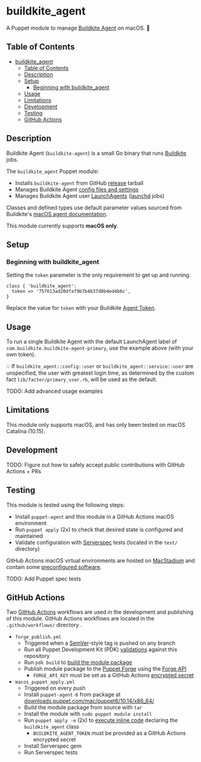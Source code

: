 # buildkite_agent

A Puppet module to manage [Buildkite Agent](https://buildkite.com/docs/agent/v3) on macOS. :apple:

## Table of Contents

- [buildkite_agent](#buildkiteagent)
  - [Table of Contents](#table-of-contents)
  - [Description](#description)
  - [Setup](#setup)
    - [Beginning with buildkite_agent](#beginning-with-buildkiteagent)
  - [Usage](#usage)
  - [Limitations](#limitations)
  - [Development](#development)
  - [Testing](#testing)
  - [GitHub Actions](#github-actions)

## Description

Buildkite Agent (`buildkite-agent`) is a small Go binary that runs [Buildkite](https://buildkite.com) jobs.

The `buildkite_agent` Puppet module:

- Installs `buildkite-agent` from GitHub [release](https://github.com/buildkite/agent/releases) tarball
- Manages Buildkite Agent [config files and settings](https://buildkite.com/docs/agent/v3/configuration)
- Manages Buildkite Agent user [LaunchAgents](https://github.com/buildkite/agent/blob/master/templates/launchd_local_with_gui.plist) ([launchd](https://www.launchd.info/) jobs)

Classes and defined types use default parameter values sourced from Buildkite's [macOS agent documentation](https://buildkite.com/docs/agent/v3/osx).

This module currently supports __macOS only__.

## Setup

### Beginning with buildkite_agent

Setting the `token` parameter is the only requirement to get up and running.

```puppet
class { 'buildkite_agent':
  token => '757613ad20dfaf9b7b4b37d0b4ed4b6c',
}
```

Replace the value for `token` with your Buildkite [Agent Token](https://buildkite.com/docs/agent/v3/tokens).

## Usage

To run a single Buildkite Agent with the default LaunchAgent label of `com.buildkite.buildkite-agent-primary`, use the example above (with your own token).

:bulb:  If `buildkite_agent::config::user` or `buildkite_agent::service::user` are unspecified, the user with greatest login time, as determined by the custom fact `lib/facter/primary_user.rb`, will be used as the default.

TODO: Add advanced usage examples

## Limitations

This module only supports macOS, and has only been tested on macOS Catalina (10.15).

## Development

TODO: Figure out how to safely accept public contributions with GitHub Actions + PRs

## Testing

This module is tested using the following steps:

- Install `puppet-agent` and this module in a GitHub Actions macOS environment
- Run `puppet apply` (2x) to check that desired state is configured and maintained
- Validate configuration with [Serverspec](https://serverspec.org/) tests (located in the `test/` directory)

GitHub Actions macOS virtual environments are hosted on [MacStadium](https://help.github.com/en/actions/reference/virtual-environments-for-github-hosted-runners#cloud-hosts-for-github-hosted-runners) and contain some [preconfigured software](https://help.github.com/en/actions/reference/software-installed-on-github-hosted-runners#macos-1015).

TODO: Add Puppet spec tests

## GitHub Actions

Two [GitHub Actions](https://help.github.com/en/actions) workflows are used in the development and publishing of this module. GitHub Actions workflows are located in the `.github/workflows/` directory .

- `forge_publish.yml`
  - Triggered when a [SemVer](https://semver.org/)-style tag is pushed on any branch
  - Run all Puppet Development Kit (PDK) [validations](https://puppet.com/docs/pdk/1.x/pdk_testing.html#validate-module) against this repository
  - Run `pdk build` to [build the module package](https://puppet.com/docs/pdk/1.x/pdk_building_module_packages.html)
  - Publish module package to the [Puppet Forge](https://forge.puppet.com/) using the [Forge API](https://puppet.com/blog/new-forge-api-endpoints-automating-module-management/)
    - `FORGE_API_KEY` must be set as a GitHub Actions [encrypted secret](https://help.github.com/en/actions/configuring-and-managing-workflows/creating-and-storing-encrypted-secrets)
- `macos_puppet_apply.yml`
  - Triggered on every push
  - Install `puppet-agent-6` from package at [downloads.puppet.com/mac/puppet6/10.14/x86_64/](https://downloads.puppet.com/mac/puppet6/10.14/x86_64/)
  - Build the module package from source with `tar`
  - Install the module with `sudo puppet module install`
  - Run `puppet apply -e` (2x) to [execute inline code](https://www.puppetcookbook.com/posts/simple-adhoc-execution-with-apply-execute.html) declaring the `buildkite_agent` class
    - `BUILDKITE_AGENT_TOKEN` must be provided as a GitHub Actions encrypted secret
  - Install Serverspec gem
  - Run Serverspec tests
